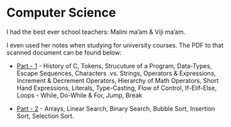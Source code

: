# Computer Science

I had the best ever school teachers: Malini ma’am & Viji ma’am.

I even used her notes when studying for university courses. The PDF to that scanned document can be found below: 

- [Part - 1](assets/Part%20-%201.pdf) -  History of C, Tokens, Strucuture of a Program, Data-Types, Escape Sequences, Characters .vs. Strings, Operators & Expressions, Increment & Decrement Operators, Hierarchy of Math Operators, Short Hand Expressions, Literals, Type-Casting, Flow of Control, If-Elif-Else, Loops - While, Do-While & For, Jump, Break

- [Part - 2](assets/Part%20-%202.pdf) - Arrays, Linear Search, Binary Search, Bubble Sort, Insertion Sort, Selection Sort. 
